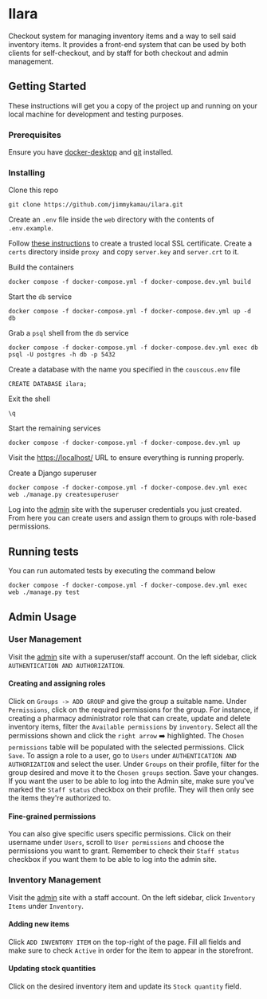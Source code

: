 # Ilara
Checkout system  for managing inventory items and a way to sell said inventory items. It provides a front-end system that can be used by both clients for self-checkout, and by staff for both checkout and admin management.

## Getting Started

These instructions will get you a copy of the project up and running on your local machine for development and testing purposes.

### Prerequisites

Ensure you have [docker-desktop](https://www.docker.com/products/docker-desktop/) and [git](https://git-scm.com/book/en/v2/Getting-Started-Installing-Git) installed.

### Installing

Clone this repo

```
git clone https://github.com/jimmykamau/ilara.git
```

Create an `.env` file inside the `web` directory with the contents of `.env.example`.

Follow [these instructions](https://www.freecodecamp.org/news/how-to-get-https-working-on-your-local-development-environment-in-5-minutes-7af615770eec/) to create a trusted local SSL certificate. Create a `certs` directory inside `proxy `and copy `server.key` and `server.crt` to it.

Build the containers
```
docker compose -f docker-compose.yml -f docker-compose.dev.yml build
```

Start the `db` service
```
docker compose -f docker-compose.yml -f docker-compose.dev.yml up -d db
```

Grab a `psql` shell from the `db` service
```
docker compose -f docker-compose.yml -f docker-compose.dev.yml exec db psql -U postgres -h db -p 5432
```

Create a database with the name you specified in the `couscous.env` file
```
CREATE DATABASE ilara;
```

Exit the shell
```
\q
```

Start the remaining services
```
docker compose -f docker-compose.yml -f docker-compose.dev.yml up
```

Visit the [https://localhost/](https://localhost/) URL to ensure everything is running properly.

Create a Django superuser
```
docker compose -f docker-compose.yml -f docker-compose.dev.yml exec web ./manage.py createsuperuser
```
Log into the [admin](https://localhost/admin/) site with the superuser credentials you just created. From here you can create users and assign them to groups with role-based permissions.

## Running tests

You can run automated tests by executing the command below
```
docker compose -f docker-compose.yml -f docker-compose.dev.yml exec web ./manage.py test
```

## Admin Usage

### User Management

Visit the [admin](https://localhost/admin/) site with a superuser/staff account. On the left sidebar, click `AUTHENTICATION AND AUTHORIZATION`.

#### Creating and assigning roles

Click on `Groups -> ADD GROUP` and give the group a suitable name. Under `Permissions`, click on the required permissions for the group. For instance, if creating a pharmacy administrator role that can create, update and delete inventory items, filter the `Available permissions` by `inventory`. Select all the permissions shown and click the `right arrow` ➡️ highlighted. The `Chosen permissions` table will be populated with the selected permissions. Click `Save`.
To assign a role to a user, go to `Users` under `AUTHENTICATION AND AUTHORIZATION` and select the user. Under `Groups` on their profile, filter for the group desired and move it to the `Chosen groups` section. Save your changes.
If you want the user to be able to log into the Admin site, make sure you've marked the `Staff status` checkbox on their profile. They will then only see the items they're authorized to.

#### Fine-grained permissions

You can also give specific users specific permissions. Click on their username under `Users`, scroll to `User permissions` and choose the permissions you want to grant. Remember to check their `Staff status` checkbox if you want them to be able to log into the admin site.

### Inventory Management

Visit the [admin](https://localhost/admin/) site with a staff account. On the left sidebar, click `Inventory Items` under `Inventory`.
#### Adding new items

Click `ADD INVENTORY ITEM` on the top-right of the page. Fill all fields and make sure to check `Active` in order for the item to appear in the storefront.

#### Updating stock quantities

Click on the desired inventory item and update its `Stock quantity` field.
